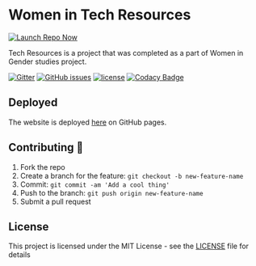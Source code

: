 # Women in Tech Resources

[![Launch Repo Now](https://img.shields.io/badge/gh--pages-Launch%20Now!-ff69b4.svg?maxAge=2592000)](https://lilyheart.github.io/techresources/)

Tech Resources is a project that was completed as a part of Women in Gender studies project.

[![Gitter](https://img.shields.io/gitter/room/Lilyheart/LilyPrograms.js.svg?maxAge=2592000)](https://gitter.im/Lilyheart/LilyPrograms)
[![GitHub issues](https://img.shields.io/github/issues/Lilyheart/techresources.svg)](https://github.com/Lilyheart/techresources/issues)
[![license](https://img.shields.io/github/license/Lilyheart/techresources.svg)](https://github.com/Lilyheart/techresources/blob/gh-pages/LICENSE)
[![Codacy Badge](https://api.codacy.com/project/badge/Grade/c3f859d87f2a4f6c8c223aabf65e37c7)](https://www.codacy.com/app/lilyheart/techresources?utm_source=github.com&amp;utm_medium=referral&amp;utm_content=Lilyheart/techresources&amp;utm_campaign=Badge_Grade)

## Deployed

The website is deployed [here](https://lilyheart.github.io/techresources/) on GitHub pages.

## Contributing :revolving_hearts:

1. Fork the repo
2. Create a branch for the feature: `git checkout -b new-feature-name`
3. Commit: `git commit -am 'Add a cool thing'`
4. Push to the branch: `git push origin new-feature-name`
5. Submit a pull request

## License

This project is licensed under the MIT License - see the [LICENSE](LICENSE) file for details
